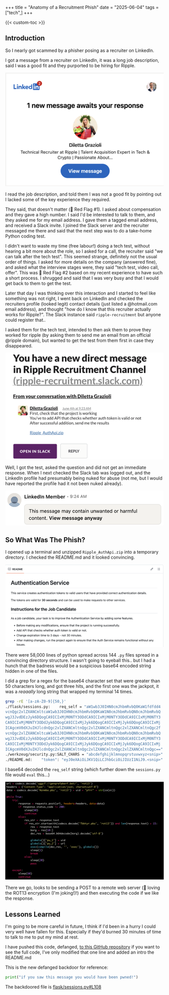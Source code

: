 +++
title = "Anatomy of a Recruitment Phish"
date = "2025-06-04"
tags = ["tech",]
+++

{{< custom-toc >}}

## Introduction

So I nearly got scammed by a phisher posing as a recruiter on LinkedIn.

I got a message from a recruiter on LinkedIn, it was a long job description, said I was a good fit and they purported to be hiring for Ripple.

![LinkedIn Profile](phish-linkedin-profile.png)

I read the job description, and told them I was not a good fit by pointing out I lacked some of the key experience they required.

They said, that doesn't matter (:red_circle: Red Flag #1). I asked about compensation and they gave a high number. I said I'd be interested to talk to them, and they asked me for my email address. I gave them a tagged email address, and received a Slack invite. I joined the Slack server and the recruiter messaged me there and said that the next step was to do a take-home Python coding test.


I didn't want to waste my time (free labour!) doing a tech test, without hearing a bit more about the role, so I asked for a call, the recruiter said "we can talk after the tech test". This seemed strange, definitely not the usual order of things. I asked for more details on the company (answered fine), and asked what the interview stages were, they said "tech test, video call, offer". This was :red_circle: Red Flag #2 based on my recent experience to have such a short process. I shrugged and said that I was very busy and that I would get back to them to get the test.

Later that day I was thinking over this interaction and I started to feel like something was not right, I went back on LinkedIn and checked the recruiters profile (looked legit) contact details (just listed a @hotmail.com email address), and thought "how do I know that this recruiter actually works for Ripple?". The Slack instance said `ripple-recruitment` but anyone could register that..

I asked them for the tech test, intended to then ask them to prove they worked for ripple (by asking them to send me an email from an official @ripple domain), but wanted to get the test from them first in case they disappeared.

![Slack invite](phish-slack.png)

Well, I got the test, asked the question and did not get an immediate response. When I next checked the Slack tab was logged out, and the LinkedIn profile had presumably being nuked for abuse (not me, but I would have reported the profile had it not been nuked already).

![LinkedIn Nuked](phish-linkedin-nuked.png)

## So What Was The Phish?

I opened up a terminal and unzipped `Ripple_AuthApi.zip` into a temporary directory. I checked the README.md and it looked convincing.

![Project README](project-readme.png)

There were 58,000 lines of python spread across 144 `.py` files spread in a convincing directory structure. I wasn't going to eyeball this.. but I had a hunch that the badness would be a suspicious base64 encoded string hidden in one of the files.

I did a grep for a regex for the base64 character set that were greater than 50 characters long, and got three hits, and the first one was the jackpot, it was a *reaaally* long string that wrapped my terminal 14 times.

```bash
grep -rE '[a-zA-Z0-9]{50,}'
./flask/sessions.py:    req_self = "aW1wb3J0IHN0cmJhbmRvbQ0KaW1fdfdd4
vcnQgc2xlZXANCmltcaW1wb3J0IHN0cmJhbmRvbQ0KaW1N0cmJhbmRvbQN0cmJhbmRvbQ
wgJ3JvdDEzJyk6DQogCA9ICIxMjM0NTY3ODdCA9ICIxMjM0NTY3ODdCA9ICIxMjM0NTY3
CA9ICIxMjM0NTY3ODdJyk6DQogCA9ICIxMjJyk6DQogCA9ICIxMjJyk6DQogCA9ICIxMj
ICAgcmV0dXJuIHJlcdnQgc2xlZXANCmltnQgc2xlZXANCmltnQgc2xlZXANCmltnQgc2f
vcnQgc2xlZXANCmltcaW1wb3J0IHN0cmJhbmRvbQ0KaW1N0cmJhbmRvbQN0cmJhbmRvbQ
wgJ3JvdDEzJyk6DQogCA9ICIxMjM0NTY3ODdCA9ICIxMjM0NTY3ODdCA9ICIxMjM0NTY3
CA9ICIxMjM0NTY3ODdJyk6DQogCA9ICIxMjJyk6DQogCA9ICIxMjJyk6DQogCA9ICIxMj
ICAgcmV0dXJuIHJlcdnQgc2xlZXANCmltnQgc2xlZXANCmltnQgc2xlZXANCmltnQgc=="
./werkzeug/security.py:SALT_CHARS = "abcdefghijklmnopqrstuvwxyz<snip>"
./README.md:    "token": "eyJ0eXAiOiJKV1QiLCJhbGciOiJIUzI1NiJ9.<snip>"
```

I base64 decoded the `req_self` string (which further down the `sessions.py` file would `eval` this...)

![Backdoor Snippet](backdoor-snippet.png)

There we go, looks to be sending a POST to a remote web server (:clown_face: loving the ROT13 encryption (I'm joking!)!) and then executing the code if we like the response.

## Lessons Learned

I'm going to be more careful in future, I think if I'd been in a hurry I could very well have fallen for this. Especially if they'd burned 30 minutes of time to talk to me to put my mind at rest.

I have pushed this code, defanged, [to this GitHub repository](https://github.com/mackenzie-remote/linkedin-phish) if you want to see the full code, I've only modified that one line and added an intro the README.md

This is the new defanged backdoor for reference:

```python
print("if you saw this message you would have been pwned!")
```

The backdoored file is [flask/sessions.py#L108](https://github.com/mackenzie-remote/linkedin-phish/blob/main/flask/sessions.py#L108)
